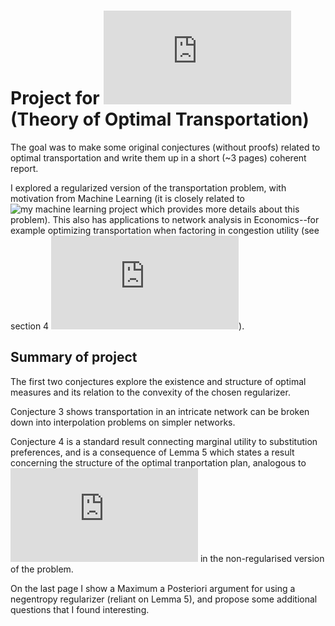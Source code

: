 # Project for ![MATH 566](http://www.math.ubc.ca/~yhkim/yhkim-home/teaching/Math566-OT-2017/OT-2017.html) (Theory of Optimal Transportation)

The goal was to make some original conjectures (without proofs) related to optimal transportation and write them up in a short (~3 pages) coherent report. 

I explored a regularized version of the transportation problem, with motivation from Machine Learning (it is closely related to ![my machine learning project](https://github.com/arsbar24/Personal/tree/master/Machine-Learning) which provides more details about this problem). This also has applications to network analysis in Economics--for example optimizing transportation when factoring in congestion utility (see section 4 ![here](http://dedekind.mit.edu/~dws/boulder/IMA-transport-Lecture-Notes.pdf)).

## Summary of project

The first two conjectures explore the existence and structure of optimal measures and its relation to the convexity of the chosen regularizer.

Conjecture 3 shows transportation in an intricate network can be broken down into interpolation problems on simpler networks.

Conjecture 4 is a standard result connecting marginal utility to substitution preferences, and is a consequence of Lemma 5 which states a result concerning the structure of the optimal tranportation plan, analogous to ![c-cyclical monotonicity](https://arxiv.org/pdf/1601.05608.pdf) in the non-regularised version of the problem.

On the last page I show a Maximum a Posteriori argument for using a negentropy regularizer (reliant on Lemma 5), and propose some additional questions that I found interesting. 
